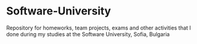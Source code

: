 Software-University
===================

Repository for homeworks, team projects, exams and other activities that I done during my studies at the Software University, Sofia, Bulgaria
